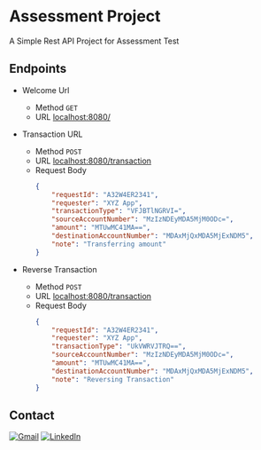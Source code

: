 # Assessment Project
A Simple Rest API Project for Assessment Test

## Endpoints

* Welcome Url
    - Method `GET`
    - URL [localhost:8080/]()

* Transaction URL
    - Method `POST`
    - URL [localhost:8080/transaction]()
    - Request Body
        ```json
        {
            "requestId": "A32W4ER2341",
            "requester": "XYZ App",
            "transactionType": "VFJBTlNGRVI=",
            "sourceAccountNumber": "MzIzNDEyMDA5MjM0ODc=",
            "amount": "MTUwMC41MA==",
            "destinationAccountNumber": "MDAxMjQxMDA5MjExNDM5",
            "note": "Transferring amount"
        }
        ```
* Reverse Transaction
  - Method `POST`
  - URL [localhost:8080/transaction]()
  - Request Body
      ```json
      {
          "requestId": "A32W4ER2341",
          "requester": "XYZ App",
          "transactionType": "UkVWRVJTRQ==",
          "sourceAccountNumber": "MzIzNDEyMDA5MjM0ODc=",
          "amount": "MTUwMC41MA==",
          "destinationAccountNumber": "MDAxMjQxMDA5MjExNDM5",
          "note": "Reversing Transaction"
      }
      ```
    
## Contact

[![Gmail][gmail-shield]][email-address]
[![LinkedIn][linkedin-shield]][linkedin-url]

<!-- MARKDOWN LINKS & IMAGES -->
<!-- https://www.markdownguide.org/basic-syntax/#reference-style-links -->
[linkedin-shield]: https://img.shields.io/badge/-LinkedIn-black.svg?style=for-the-badge&logo=linkedin&colorB=555
[linkedin-url]: https://www.linkedin.com/in/dipanjalmaitra/
[gmail-shield]: https://img.shields.io/badge/Gmail-D14836?style=for-the-badge&logo=gmail&logoColor=white
[email-address]: dipanjalmaitra@gmail.com